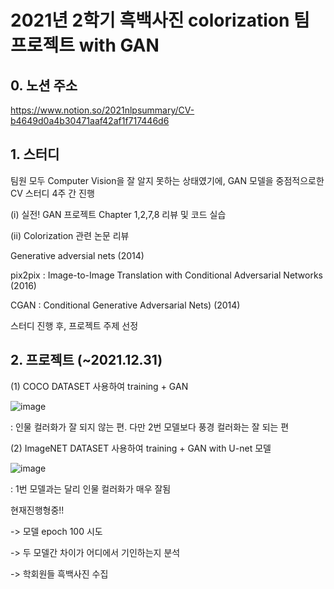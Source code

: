 
# 2021년 2학기 흑백사진 colorization 팀 프로젝트 with GAN

## 0. 노션 주소
https://www.notion.so/2021nlpsummary/CV-b4649d0a4b30471aaf42af1f717446d6

## 1. 스터디

팀원 모두 Computer Vision을 잘 알지 못하는 상태였기에, GAN 모델을 중점적으로한 CV 스터디 4주 간 진행

(i) 실전! GAN 프로젝트 Chapter 1,2,7,8 리뷰 및 코드 실습

(ii) Colorization 관련 논문 리뷰

Generative adversial nets (2014)

pix2pix : Image-to-Image Translation with Conditional Adversarial Networks (2016)

CGAN : Conditional Generative Adversarial Nets) (2014)

스터디 진행 후, 프로젝트 주제 선정

## 2. 프로젝트 (~2021.12.31)

(1) COCO DATASET 사용하여 training + GAN

![image](https://user-images.githubusercontent.com/87663692/144720093-44922a68-39a3-4a84-92f8-8334ff467772.png)

: 인물 컬러화가 잘 되지 않는 편. 다만 2번 모델보다 풍경 컬러화는 잘 되는 편

(2) ImageNET DATASET 사용하여 training + GAN with U-net 모델

![image](https://user-images.githubusercontent.com/87663692/144720094-fe0eb8c8-392b-49ce-8843-7455e6b74161.png)

: 1번 모델과는 달리 인물 컬러화가 매우 잘됨 

현재진행형중!!

-> 모델 epoch 100 시도

-> 두 모델간 차이가 어디에서 기인하는지 분석

-> 학회원들 흑백사진 수집





